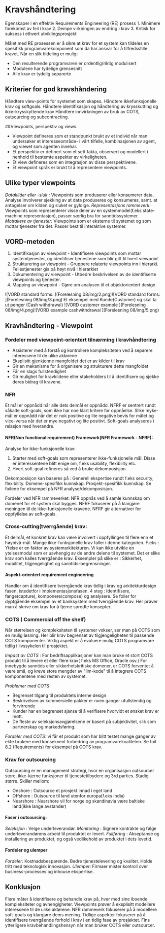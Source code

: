 # Kravshåndtering

Egenskaper i en effektiv Requirements Engineering (RE) prosess
	1. Minimere forekomst av feil i krav
	2. Dempe virkningen av endring i krav
	3. Kritisk for suksess i ethvert utviklingsprosjekt

Målet med RE prosessen er å sikre at krav for et system kan tildeles en spesifikk programvarekomponent som da har ansvar for å tilfredsstille kravet. Når en slik tildeling er mulig:
* Den resulterende programvaren er ordentlig/riktig modulisert
* Modulene har tydelige grensesnitt
* Alle krav er tydelig separerte

## Kriterier for god kravshåndering
Håndtere view-points for systemet som skapes.
Håndtere ikkefunksjonelle krav og softgoals.
Håndtere identifikasjon og håndtering av krysskutting og ikke-krysskyttende krav
Håndtere innvirkningen av bruk av COTS, outsourcing og subcontracting.

##Viewpoints, perspektiv og views
* Viewpoint defineres som et standpunkt brukt av et individ når man undersøker et interesseområde- i vårt tilfelle, kombinasjonen av agent, og viewet som agenten innehar.
* Et perspektiv er definert som et sett fakta, observert og modellert i henhold til bestemte aspekter av virkeligheten.
* Et view defineres som en integrasjon av disse perspektivene.
* Et viewpoint språk er brukt til å representere viewpoints.

## Ulike typer viewpoints
_Datakilder eller -sluk :_ Viewpoints som produserer eller konsumerer data. Analyse involverer sjekking av at data produseres og konsumeres, samt. at antagelser om kilden og sluket er gyldige.
_Representasjons rammeverk:_ Viewpoints som representerer visse deler av en systemmodel(f.eks state-machine representasjon), passer særlig bra for sanntidssystemer.
_Mottakere av tjenester:_ Viewpoints som er eksterne til systemet og som mottar tjenester fra det. Passer best til interaktive systemer. 


## VORD-metoden

1. Identifikasjon av viewpoint - Identifisere viewpoints som mottar systemtjenester, og identifiser tjenestene som blir gitt til hvert viewpoint
2. Strukturering av viewpoint - Gruppere relaterte viewpoints inn i hierarki. Fellestjenester gis på høyt nivå i hierarkiet
3. Dokumentering av viewpoint - Utbedre beskrivelsen av de identifiserte viewpoints og tjenester.
4. Mapping av viewpoint - Gjøre om analysen til et objektorientert design. 

![VORD standard forms: ](Forelesning 08/img/2.png)![VORD standard forms: ](Forelesning 08/img/3.png)
Et eksempel med Kunde(Customer) og skal ta ut penger (Cash withdrawal)
![VORD customer example ](Forelesning 08/img/4.png)![VORD example cashwithdrawal ](Forelesning 08/img/5.png)

## Kravhåndtering - Viewpoint

### Fordeler med viewpoint-orientert tilnærming i kravhåndtering

* Assisterer med å forstå og kontrollere kompleksiteten ved å separere interessene til de ulike aktørene
* Eksplisitt gjenkjenne mangfoldet det er av kilder til krav
* Gir en mekanisme for å organisere og strukturere dette mangfoldet
* Får en slags fullstendighet
* Gir mulighet for kravkildene eller stakeholders til å identifisere og sjekke deres bidrag til kravene. 

### NFR
Et mål er oppnådd når alle dets delmål er oppnådd.
NFRF er sentrert rundt såkalte soft-goals, som ikke har noe klart kritere for oppnåelse. 
Slike myke-mål er oppnådd når det er nok positive og lite negative bevis for målet og vice-versa når det er mye negativt og lite positivt. 
Soft-goals analyseres i relasjon med hverandre. 

#### NFR(Non functional requirement) Framework(NFR Framework - NFRF):
Analyse for ikke-funksjonelle krav:

1. Starter med soft-goals som representerer ikke-funksjonelle mål. Disse er interessentene blitt enige om, f.eks usability, flexibility etc.
2. Hvert soft-goal refineres så ved å bruke dekomposisjon.

Dekomposisjon kan baseres på : Generell ekspertise rundt f.eks security, flexibility. Domene-spesifikk kunnskap. Prosjekt-spesifikk kunnskap.
Se foilene for eksempel på NFR analyse/dekomposisjon.

Fordeler ved NFR rammeverket:
NFR oppnås ved å samle kunnskap om domenet for et system skal bygges. NFRF fokuserer på å klargjøre meningen til de ikke-funksjonelle kravene. NFRF gir alternativer for oppfyllelse av soft-goals. 

### Cross-cutting(tverrgående) krav:
Et delmål, et konkret krav kan være involvert i oppfyllingen til flere enn et høynivå-mål. Mange ikke-funksjonelle krav faller i denne kategorien. 
F.eks : Ytelse er en faktor av systemarkitekturen. Vi kan ikke utvikle en ytelsesmodul som er uavhengig av de andre delene til systemet. Det er slike krav som kalles tverrgående krav.
Eksempler på slike er : Sikkerhet, mobilitet, tilgjengelighet og sanntids-begrensninger. 

#### Aspekt-orientert requirement engineering
Handler om å identifisere tverrgående krav tidlig i krav og arkitekturdesign fasen, istedetfor i implementasjonsfasen.
4 steg : Identifisere, fange(capture), komponere(compose) og analysere. 
Se foiler for dyptgående eksempel av et banksystem med tverrgående krav. Her prøver man å skrive om krav for å fjerne spredte konsepter. 

### COTS ( Commercial off the shelf)
Når størrelsen og kompleksiteten til systemer vokser, ser man på COTS som en mulig løsning. Her blir krav begrenset av tilgjengeligheten til passende COTS komponenter.
Viktig aspekt er å evaluere mulig COTS programvare tidlig i livssykelen til prosjektet. 

_Impact av COTS :_
For bedriftsapplikasjoner kan man bruke et stort COTS produkt til å levere et eller flere krav( f.eks MS Office, Oracle osv.)
For innebygde sanntids eller sikkerhetskritiske domener, er COTS forventet å være små, og kreve store mengder av "lim-kode" til å integrere COTS komponentene med resten av systemet.

_Problemer med COTS:_

* Begrenset tilgang til produktets interne design
* Beskrivelsen av kommersielle pakker er noen ganger ufullstendig og forvirrende
* Kunder har en begrenset sjanse til å verifisere hvorvidt et ønsket krav er møtt.
* De fleste av seleksjonsavgjørelsene er basert på subjektivitet, slik som partnerskap og markedsføring.

_Fordeler med COTS:_
vi får et produkt som har blitt testet mange ganger av ekte brukere med konsekvent forbedring av programvarekvaliteten. 
Se foil 8.2 (Requirements) for eksempel på COTS krav. 

### Krav for outsourcing
Outsourcing er en management strategi, hvor en organisasjon outsourcer store, ikke-kjerne funksjoner til tjenestetilbydere og 3rd parties. Stadig større.
Skiller mellom:

* Onshore : Outsource et prosjekt innad i eget land
* Offshore : Outsource til land utenfor europa(f.eks india)
* Nearshore : Nearshore vil for norge og skandinavia være baltiske land(ikke lange avstander)

#### Faser i outsourcing:

_Seleksjon_ : Velge underleverandør.
_Monitoring_ : Signere kontrakte og følge underleverandørens arbeid til produktet er levert.
_Fullføring_ : Akseptanse og installering av produktet, og også vedlikehold av produktet i dets levetid.

#### Fordeler og ulemper
_Fordeler:_ Kostnadsbesparende. Bedre tjenestelevering og kvalitet. Holde tritt med teknologisk innovasjon.
_Ulemper:_ Firmaer mister kontroll over business-processes og inhouse ekspertise. 

## Konklusjon
Flere måter å identifisere og behandle krav på, hver med sine iboende kompleksiteter og avhengigheter. 
Viewpoints prøver å eksplisitt modellere interessene til de ulike aktørene. 
NFR rammeverk fokuserer på å modellere soft-goals og klargjøre dems mening.
Tidlige aspekter fokuserer på å identifisere tverrgående forhold i krav i en tidlig fase av prosjektet.
Fins ytterligere kravbehandlingshensyn når man bruker COTS eller outsourcer. 